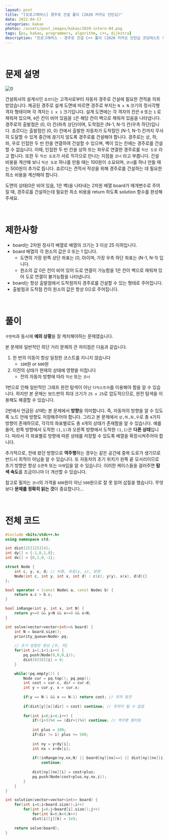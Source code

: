 ```yaml
---
layout: post
title: "[프로그래머스] 경주로 건설 풀이 (2020 카카오 인턴십)"
date: 2022-04-17
categories: kakao
photos: /assets/post_images/kakao/2020-intern-04.png
tags: [ps, kakao, programmers, algorithm, c++, dijkstra]
description: "프로그래머스 - 경주로 건설 C++ 풀이 (2020 카카오 인턴십 코딩테스트 기출)"
---
```


<br>

# 문제 설명

![0](https://grepp-programmers.s3.ap-northeast-2.amazonaws.com/files/production/384b9e2a-4eb5-460d-bce2-d12359b03b14/kakao_road1.png)

건설회사의 설계사인 `죠르디`는 고객사로부터 자동차 경주로 건설에 필요한 견적을 의뢰받았습니다.
제공된 경주로 설계 도면에 따르면 경주로 부지는 `N x N` 크기의 정사각형 격자 형태이며 각 격자는 `1 x 1` 크기입니다.
설계 도면에는 각 격자의 칸은 `0` 또는 `1` 로 채워져 있으며, `0`은 칸이 비어 있음을 `1`은 해당 칸이 벽으로 채워져 있음을 나타냅니다.
경주로의 출발점은 (0, 0) 칸(좌측 상단)이며, 도착점은 (N-1, N-1) 칸(우측 하단)입니다. 죠르디는 출발점인 (0, 0) 칸에서 출발한 자동차가 도착점인 (N-1, N-1) 칸까지 무사히 도달할 수 있게 중간에 끊기지 않도록 경주로를 건설해야 합니다.
경주로는 상, 하, 좌, 우로 인접한 두 빈 칸을 연결하여 건설할 수 있으며, 벽이 있는 칸에는 경주로를 건설할 수 없습니다.
이때, 인접한 두 빈 칸을 상하 또는 좌우로 연결한 경주로를 `직선 도로` 라고 합니다.
또한 두 `직선 도로`가 서로 직각으로 만나는 지점을 `코너` 라고 부릅니다.
건설 비용을 계산해 보니 `직선 도로` 하나를 만들 때는 100원이 소요되며, `코너`를 하나 만들 때는 500원이 추가로 듭니다.
죠르디는 견적서 작성을 위해 경주로를 건설하는 데 필요한 최소 비용을 계산해야 합니다.

도면의 상태(0은 비어 있음, 1은 벽)을 나타내는 2차원 배열 board가 매개변수로 주어질 때, 경주로를 건설하는데 필요한 최소 비용을 return 하도록 solution 함수를 완성해주세요.

<br>

# 제한사항

- board는 2차원 정사각 배열로 배열의 크기는 3 이상 25 이하입니다.
- board 배열의 각 원소의 값은 0 또는 1 입니다.
    - 도면의 가장 왼쪽 상단 좌표는 (0, 0)이며, 가장 우측 하단 좌표는 (N-1, N-1) 입니다.
    - 원소의 값 0은 칸이 비어 있어 도로 연결이 가능함을 1은 칸이 벽으로 채워져 있어 도로 연결이 불가능함을 나타냅니다.
- board는 항상 출발점에서 도착점까지 경주로를 건설할 수 있는 형태로 주어집니다.
- 출발점과 도착점 칸의 원소의 값은 항상 0으로 주어집니다.

<br>

# 풀이

`구현력`과 동시에 **예외 상황**을 잘 캐치해야하는 문제였습니다.

본 문제와 일반적인 최단 거리 문제의 큰 차이점은 다음과 같습니다.

1. 한 번의 이동이 항상 일정한 코스트를 지니지 않습니다
   - `100`원 or `600`원
2. 이전의 상태가 현재의 상태에 영향을 미칩니다
   - 전의 자동차 방향에 따라 `직선` 또는 `코너`

1번으로 인해 일반적인 그래프 완전 탐색이 아닌 `다익스트라`를 이용해야 함을 알 수 있습니다. 하지만 본 문제는 보드판의 최대 크기가 `25 x 25`로 압도적으므로, 완전 탐색을 이용해도 해결할 수 있습니다.

2번에서 언급된 *상태*는 본 문제에서 **방향**을 의미합니다. 즉, 자동차의 방향을 알 수 있도록 노드 안에 방향도 저장해주어야 합니다. 그리고 본 문제에서 `상,하,좌,우`로 총 `4`가지 방향이 존재하므로, 각각의 좌표별로도 총 `4`개의 상태가 존재함을 알 수 있습니다. 예를 들어, 왼쪽 방향에서 도착한 `(1,1)`과 오른쪽 방향에서 도착한 `(1,1)`은 **다른 상태**입니다. 따라서 각 좌표별로 방향에 따른 상태를 저장할 수 있도록 배열을 확장시켜주어야 합니다.

추가적으로, 전에 왔던 방향으로 **역주행**하는 경우는 같은 공간에 중복 도로가 생기므로 반드시 최적이 아님을 알 수 있습니다. 또 자동차의 초기 위치가 왼쪽 끝 모서리이므로 초기 방향은 항상 `오른쪽` 또는 `아래`임을 알 수 있습니다. 이러한 케이스들을 걸러주면 **탐색 속도**를 조금이나마 더 개선할 수 있습니다.

참고로 필자는 `코너`의 가격을 `600`원이 아닌 `500`원으로 잘 못 읽어 삽질을 했습니다. 무엇보다 **문제를 정확히 읽는 것**이 중요합니다... 

<br>

# 전체 코드

```c++
#include <bits/stdc++.h>
using namespace std;

int dist[25][25][4];
int dy[] = {-1,0,1,0};
int dx[] = {0,1,0,-1};

struct Node {
    int c, y, x, d; // 비용, 좌표(y, x), 방향
    Node(int c, int y, int x, int d) : c(c), y(y), x(x), d(d){}
};

bool operator < (const Node& a, const Node& b) {
    return a.c > b.c;
}

bool inRange(int y, int x, int N) {
    return y>=0 && y<N && x>=0 && x<N;
}

int solve(vector<vector<int>>& board) {
    int N = board.size();
    priority_queue<Node> pq;
    
    // 초기 방향은 항상 {우, 하}
    for(int i=1;i<3;i++) {
        pq.push(Node(0,0,0,i));
        dist[0][0][i] = 0;
    }

    while(!pq.empty()) {
        Node cur = pq.top(); pq.pop();
        int cost = cur.c, dir = cur.d;
        int y = cur.y, x = cur.x;
        
        if(y == N-1 && x == N-1) return cost; // 최적 발견
        
        if(dist[y][x][dir] < cost) continue; // 최적이 될 수 없음
        
        for(int i=0;i<4;i++) {
            if((i+3)%4 == (dir+1)%4) continue; // 역주행 필터링
            
            int plus = 100;
            if(dir != i) plus += 500;
            
            int ny = y+dy[i];
            int nx = x+dx[i];
            
            if(!inRange(ny,nx,N) || board[ny][nx]==1 || dist[ny][nx][i]<=cost+plus)
                continue;
            
            dist[ny][nx][i] = cost+plus;
            pq.push(Node(cost+plus,ny,nx,i));
        }
    }
}

int solution(vector<vector<int>> board) {
    for(int i=0;i<board.size();i++)
        for(int j=0;j<board[i].size();j++)
            for(int k=0;k<4;k++)
            dist[i][j][k] = 1e9;
    
    return solve(board);
}
```